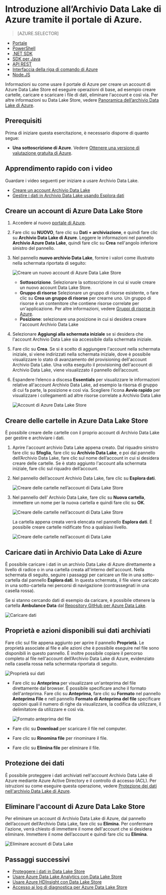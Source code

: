 <properties 
   pageTitle="Introduzione a Data Lake Store | Azure" 
   description="Usare il portale per creare un account di Data Lake Store ed eseguire operazioni di base nel Data Lake Store" 
   services="data-lake-store" 
   documentationCenter="" 
   authors="nitinme" 
   manager="jhubbard" 
   editor="cgronlun"/>
 
<tags
   ms.service="data-lake-store"
   ms.devlang="na"
   ms.topic="hero-article"
   ms.tgt_pltfrm="na"
   ms.workload="big-data" 
   ms.date="09/13/2016"
   ms.author="nitinme"/>

# Introduzione all’Archivio Data Lake di Azure tramite il portale di Azure.

> [AZURE.SELECTOR]
- [Portale](data-lake-store-get-started-portal.md)
- [PowerShell](data-lake-store-get-started-powershell.md)
- [.NET SDK](data-lake-store-get-started-net-sdk.md)
- [SDK per Java](data-lake-store-get-started-java-sdk.md)
- [API REST](data-lake-store-get-started-rest-api.md)
- [Interfaccia della riga di comando di Azure](data-lake-store-get-started-cli.md)
- [Node.JS](data-lake-store-manage-use-nodejs.md)

Informazioni su come usare il portale di Azure per creare un account di Azure Data Lake Store ed eseguire operazioni di base, ad esempio creare cartelle, caricare e scaricare i file di dati, eliminare l'account e così via. Per altre informazioni su Data Lake Store, vedere [Panoramica dell’archivio Data Lake di Azure](data-lake-store-overview.md).

## Prerequisiti

Prima di iniziare questa esercitazione, è necessario disporre di quanto segue:

- **Una sottoscrizione di Azure**. Vedere [Ottenere una versione di valutazione gratuita di Azure](https://azure.microsoft.com/pricing/free-trial/).

## Apprendimento rapido con i video

Guardare i video seguenti per iniziare a usare Archivio Data Lake.

* [Creare un account Archivio Data Lake](https://mix.office.com/watch/1k1cycy4l4gen)
* [Gestire i dati in Archivio Data Lake usando Esplora dati](https://mix.office.com/watch/icletrxrh6pc)

## Creare un account di Azure Data Lake Store

1. Accedere al nuovo [portale di Azure](https://portal.azure.com).

2. Fare clic su **NUOVO**, fare clic su **Dati + archiviazione**, e quindi fare clic su **Archivio Data Lake di Azure**. Leggere le informazioni nel pannello **Archivio Azure Data Lake**, quindi fare clic su **Crea** nell'angolo inferiore sinistro del pannello.

3. Nel pannello **nuovo archivio Data Lake**, fornire i valori come illustrato nella schermata riportata di seguito:

	![Creare un nuovo account di Azure Data Lake Store](./media/data-lake-store-get-started-portal/ADL.Create.New.Account.png "Creare un nuovo account di Azure Data Lake")

	- **Sottoscrizione**. Selezionare la sottoscrizione in cui si vuole creare un nuovo account Data Lake Store.
	- **Gruppo di risorse** Selezionare un gruppo di risorse esistente, o fare clic su **Crea un gruppo di risorse** per crearne uno. Un gruppo di risorse è un contenitore che contiene risorse correlate per un'applicazione. Per altre informazioni, vedere [Gruppi di risorse in Azure](resource-group-overview.md#resource-groups).
	- **Posizione**: selezionare una posizione in cui si desidera creare l'account Archivio Data Lake

4. Selezionare **Aggiungi alla schermata iniziale** se si desidera che l'account Archivio Data Lake sia accessibile dalla schermata iniziale.

5. Fare clic su **Crea**. Se si è scelto di aggiungere l'account nella schermata iniziale, si viene indirizzati nella schermata iniziale, dove è possibile visualizzare lo stato di avanzamento del provisioning dell'account Archivio Data Lake. Una volta eseguito il provisioning dell'account di Archivio Data Lake, viene visualizzato il pannello dell’account.

6. Espandere l’elenco a discesa **Essentials** per visualizzare le informazioni relative all'account Archivio Data Lake, ad esempio la risorsa di gruppo di cui fa parte, la posizione e così via. Scegliere l’icona **Avvio rapido** per visualizzare i collegamenti ad altre risorse correlate a Archivio Data Lake

	![Account di Azure Data Lake Store](./media/data-lake-store-get-started-portal/ADL.Account.QuickStart.png "Account di Azure Data Lake")

## <a name="createfolder"></a>Creare delle cartelle in Azure Data Lake Store

È possibile creare delle cartelle con il proprio account di Archivio Data Lake per gestire e archiviare i dati.

1. Aprire l'account archivio Data Lake appena creato. Dal riquadro sinistro fare clic su **Sfoglia**, fare clic su **Archivio Data Lake**, e poi dal pannello dell’Archivio Data Lake, fare clic sul nome dell’account in cui si desidera creare delle cartelle. Se è stato aggiunto l'account alla schermata iniziale, fare clic sul riquadro dell’account.

2. Nel pannello dell’account Archivio Data Lake, fare clic su **Esplora dati**.

	![Creare delle cartelle nell’account di Data Lake Store](./media/data-lake-store-get-started-portal/ADL.Create.Folder.png "Creare delle cartelle nell’account di Data Lake Store")

3. Nel pannello dell’ Archivio Data Lake, fare clic su **Nuova cartella**, immettere un nome per la nuova cartella e quindi fare clic su **OK**.
	
	![Creare delle cartelle nell’account di Data Lake Store](./media/data-lake-store-get-started-portal/ADL.Folder.Name.png "Creare delle cartelle nell’account di Data Lake Store")
	
	La cartella appena creata verrà elencata nel pannello **Esplora dati**. È possibile creare cartelle nidificate fino a qualsiasi livello.

	![Creare delle cartelle nell’account di Data Lake](./media/data-lake-store-get-started-portal/ADL.New.Directory.png "Creare delle cartelle nell’account di Data Lake")


## <a name="uploaddata"></a>Caricare dati in Archivio Data Lake di Azure

È possibile caricare i dati in un archivio Data Lake di Azure direttamente a livello di radice o in una cartella creata all'interno dell'account. Nella schermata di seguito, seguire i passaggi per caricare un file in una sotto-cartella dal pannello **Esplora dati**. In questa schermata, il file viene caricato in una sotto-cartella nei percorsi di navigazione (contrassegnati in una casella rossa).

Se si stanno cercando dati di esempio da caricare, è possibile ottenere la cartella **Ambulance Data** dal [Repository GitHub per Azure Data Lake](https://github.com/MicrosoftBigData/usql/tree/master/Examples/Samples/Data/AmbulanceData).

![Caricare dati](./media/data-lake-store-get-started-portal/ADL.New.Upload.File.png "Caricare dati")


## <a name="properties"></a>Proprietà e azioni disponibili sui dati archiviati

Fare clic sul file appena aggiunto per aprire il pannello **Proprietà**. Le proprietà associate al file e alle azioni che è possibile eseguire nel file sono disponibili in questo pannello. È inoltre possibile copiare il percorso completo al file nell'account dell’Archivio Data Lake di Azure, evidenziato nella casella rossa nella schermata riportata di seguito.

![Proprietà sui dati](./media/data-lake-store-get-started-portal/ADL.File.Properties.png "Proprietà sui dati")

* Fare clic su **Anteprima** per visualizzare un'anteprima del file direttamente dal browser. È possibile specificare anche il formato dell'anteprima. Fare clic su **Anteprima**, fare clic su **Formato** nel pannello **Anteprima File** e nell pannello **Formato di Anteprima del file** specificare opzioni quali il numero di righe da visualizzare, la codifica da utilizzare, il delimitatore da utilizzare e così via.

  ![Formato anteprima del file](./media/data-lake-store-get-started-portal/ADL.File.Preview.png "Formato anteprima del file")

* Fare clic su **Download** per scaricare il file nel computer.

* Fare clic su **Rinomina file** per rinominare il file.

* Fare clic su **Elimina file** per eliminare il file.


## Protezione dei dati

È possibile proteggere i dati archiviati nell'account Archivio Data Lake di Azure mediante Azure Active Directory e il controllo di accesso (ACL). Per istruzioni su come eseguire questa operazione, vedere [Protezione dei dati nell'archivio Data Lake di Azure](data-lake-store-secure-data.md).


## Eliminare l'account di Azure Data Lake Store

Per eliminare un account di Archivio Data Lake di Azure, dal pannello dell’account dell’Archivio Data Lake, fare clic su **Elimina**. Per confermare l'azione, verrà chiesto di immettere il nome dell'account che si desidera eliminare. Immettere il nome dell’account e quindi fare clic su **Elimina**.

![Eliminare account di Data Lake](./media/data-lake-store-get-started-portal/ADL.Delete.Account.png "Eliminare account di Data Lake")


## Passaggi successivi

- [Proteggere i dati in Data Lake Store](data-lake-store-secure-data.md)
- [Usare Azure Data Lake Analytics con Data Lake Store](../data-lake-analytics/data-lake-analytics-get-started-portal.md)
- [Usare Azure HDInsight con Data Lake Store](data-lake-store-hdinsight-hadoop-use-portal.md)
- [Accesso ai log di diagnostica per Azure Data Lake Store](data-lake-store-diagnostic-logs.md)

<!----HONumber=AcomDC_0914_2016-->